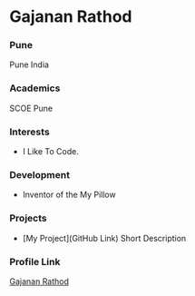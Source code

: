<!-- @format -->

# Gajanan Rathod

### Pune

Pune India

### Academics

SCOE Pune

### Interests

- I Like To Code.

### Development

- Inventor of the My Pillow

### Projects

- [My Project](GitHub Link) Short Description

### Profile Link

[Gajanan Rathod](https://github.com/gajanansr/)
